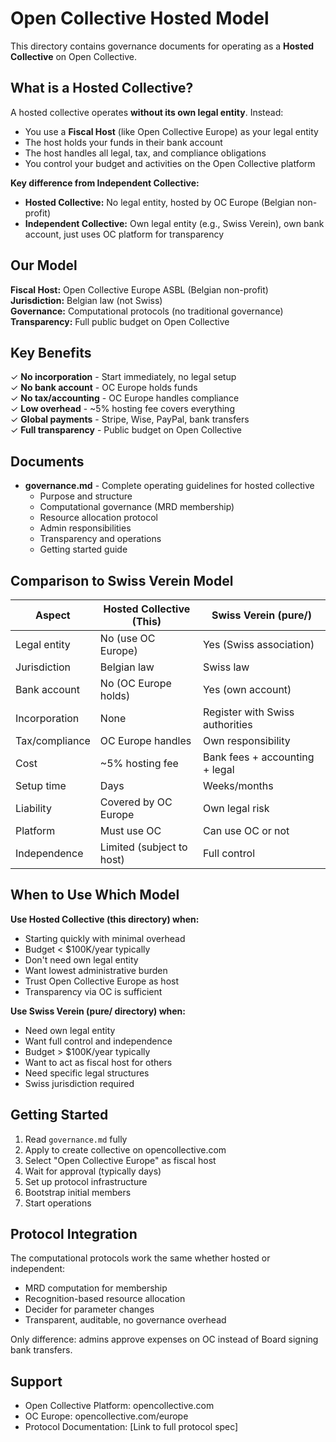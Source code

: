 # Open Collective Hosted Model

This directory contains governance documents for operating as a **Hosted Collective** on Open Collective.

## What is a Hosted Collective?

A hosted collective operates **without its own legal entity**. Instead:
- You use a **Fiscal Host** (like Open Collective Europe) as your legal entity
- The host holds your funds in their bank account
- The host handles all legal, tax, and compliance obligations
- You control your budget and activities on the Open Collective platform

**Key difference from Independent Collective:**
- **Hosted Collective:** No legal entity, hosted by OC Europe (Belgian non-profit)
- **Independent Collective:** Own legal entity (e.g., Swiss Verein), own bank account, just uses OC platform for transparency

## Our Model

**Fiscal Host:** Open Collective Europe ASBL (Belgian non-profit)  
**Jurisdiction:** Belgian law (not Swiss)  
**Governance:** Computational protocols (no traditional governance)  
**Transparency:** Full public budget on Open Collective  

## Key Benefits

✓ **No incorporation** - Start immediately, no legal setup  
✓ **No bank account** - OC Europe holds funds  
✓ **No tax/accounting** - OC Europe handles compliance  
✓ **Low overhead** - ~5% hosting fee covers everything  
✓ **Global payments** - Stripe, Wise, PayPal, bank transfers  
✓ **Full transparency** - Public budget on Open Collective  

## Documents

- **governance.md** - Complete operating guidelines for hosted collective
  - Purpose and structure
  - Computational governance (MRD membership)
  - Resource allocation protocol
  - Admin responsibilities
  - Transparency and operations
  - Getting started guide

## Comparison to Swiss Verein Model

| Aspect | Hosted Collective (This) | Swiss Verein (pure/) |
|--------|-------------------------|----------------------|
| Legal entity | No (use OC Europe) | Yes (Swiss association) |
| Jurisdiction | Belgian law | Swiss law |
| Bank account | No (OC Europe holds) | Yes (own account) |
| Incorporation | None | Register with Swiss authorities |
| Tax/compliance | OC Europe handles | Own responsibility |
| Cost | ~5% hosting fee | Bank fees + accounting + legal |
| Setup time | Days | Weeks/months |
| Liability | Covered by OC Europe | Own legal risk |
| Platform | Must use OC | Can use OC or not |
| Independence | Limited (subject to host) | Full control |

## When to Use Which Model

**Use Hosted Collective (this directory) when:**
- Starting quickly with minimal overhead
- Budget < $100K/year typically
- Don't need own legal entity
- Want lowest administrative burden
- Trust Open Collective Europe as host
- Transparency via OC is sufficient

**Use Swiss Verein (pure/ directory) when:**
- Need own legal entity
- Want full control and independence
- Budget > $100K/year typically
- Want to act as fiscal host for others
- Need specific legal structures
- Swiss jurisdiction required

## Getting Started

1. Read `governance.md` fully
2. Apply to create collective on opencollective.com
3. Select "Open Collective Europe" as fiscal host
4. Wait for approval (typically days)
5. Set up protocol infrastructure
6. Bootstrap initial members
7. Start operations

## Protocol Integration

The computational protocols work the same whether hosted or independent:
- MRD computation for membership
- Recognition-based resource allocation
- Decider for parameter changes
- Transparent, auditable, no governance overhead

Only difference: admins approve expenses on OC instead of Board signing bank transfers.

## Support

- Open Collective Platform: opencollective.com
- OC Europe: opencollective.com/europe
- Protocol Documentation: [Link to full protocol spec]

